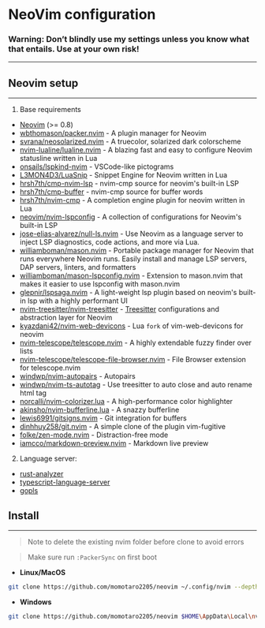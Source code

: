 # NeoVim configuration

### Warning: Don’t blindly use my settings unless you know what that entails. Use at your own risk!

---

## Neovim setup

---

1. Base requirements

- [Neovim](https://neovim.io/) (>= 0.8)
- [wbthomason/packer.nvim](https://github.com/wbthomason/packer.nvim) - A plugin manager for Neovim
- [svrana/neosolarized.nvim](https://github.com/svrana/neosolarized.nvim) - A truecolor, solarized dark colorscheme
- [nvim-lualine/lualine.nvim](https://github.com/nvim-lualine/lualine.nvim) - A blazing fast and easy to configure Neovim statusline written in Lua
- [onsails/lspkind-nvim](https://github.com/onsails/lspkind-nvim) - VSCode-like pictograms
- [L3MON4D3/LuaSnip](https://github.com/L3MON4D3/LuaSnip) - Snippet Engine for Neovim written in Lua
- [hrsh7th/cmp-nvim-lsp](https://github.com/hrsh7th/cmp-nvim-lsp) - nvim-cmp source for neovim's built-in LSP
- [hrsh7th/cmp-buffer](https://github.com/hrsh7th/cmp-buffer) - nvim-cmp source for buffer words
- [hrsh7th/nvim-cmp](https://github.com/hrsh7th/nvim-cmp) - A completion engine plugin for neovim written in Lua
- [neovim/nvim-lspconfig](https://github.com/neovim/nvim-lspconfig) - A collection of configurations for Neovim's built-in LSP
- [jose-elias-alvarez/null-ls.nvim](https://github.com/jose-elias-alvarez/null-ls.nvim) - Use Neovim as a language server to inject LSP diagnostics, code actions, and more via Lua.
- [williamboman/mason.nvim](https://github.com/williamboman/mason.nvim) - Portable package manager for Neovim that runs everywhere Neovim runs. Easily install and manage LSP servers, DAP servers, linters, and formatters
- [williamboman/mason-lspconfig.nvim](https://github.com/williamboman/mason-lspconfig.nvim) - Extension to mason.nvim that makes it easier to use lspconfig with mason.nvim
- [glepnir/lspsaga.nvim](https://github.com/glepnir/lspsaga.nvim) - A light-weight lsp plugin based on neovim's built-in lsp with a highly performant UI
- [nvim-treesitter/nvim-treesitter](https://github.com/nvim-treesitter/nvim-treesitter) - [Treesitter](https://github.com/tree-sitter/tree-sitter) configurations and abstraction layer for Neovim
- [kyazdani42/nvim-web-devicons](https://github.com/kyazdani42/nvim-web-devicons) - Lua `fork` of vim-web-devicons for neovim
- [nvim-telescope/telescope.nvim](https://github.com/nvim-telescope/telescope.nvim) - A highly extendable fuzzy finder over lists
- [nvim-telescope/telescope-file-browser.nvim](https://github.com/nvim-telescope/telescope-file-browser.nvim) - File Browser extension for telescope.nvim
- [windwp/nvim-autopairs](https://github.com/windwp/nvim-autopairs) - Autopairs
- [windwp/nvim-ts-autotag](https://github.com/windwp/nvim-ts-autotag) - Use treesitter to auto close and auto rename html tag
- [norcalli/nvim-colorizer.lua](https://github.com/norcalli/nvim-colorizer.lua) - A high-performance color highlighter
- [akinsho/nvim-bufferline.lua](https://github.com/akinsho/nvim-bufferline.lua) - A snazzy bufferline
- [lewis6991/gitsigns.nvim](https://github.com/lewis6991/gitsigns.nvim) - Git integration for buffers
- [dinhhuy258/git.nvim](https://github.com/dinhhuy258/git.nvim) - A simple clone of the plugin vim-fugitive
- [folke/zen-mode.nvim](https://github.com/folke/zen-mode.nvim) - Distraction-free mode
- [iamcco/markdown-preview.nvim](https://github.com/iamcco/markdown-preview.nvim) - Markdown live preview

2. Language server:

- [rust-analyzer](https://rust-analyzer.github.io/)
- [typescript-language-server](https://www.npmjs.com/package/typescript-language-server)
- [gopls](https://github.com/neovim/nvim-lspconfig/blob/master/doc/server_configurations.md#gopls)

## Install

---

> Note to delete the existing nvim folder before clone to avoid errors

> Make sure run `:PackerSync` on first boot

- **Linux/MacOS**

```bash
git clone https://github.com/momotaro2205/neovim ~/.config/nvim --depth 1 && nvim
```

- **Windows**

```bash
git clone https://github.com/momotaro2205/neovim $HOME\AppData\Local\nvim --depth 1 && nvim
```
